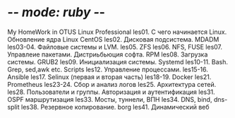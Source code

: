 # -*- mode: ruby -*-
My HomeWork in OTUS Linux Professional
les01. С чего начинается Linux. Обновление ядра Linux CentOS
les02. Дисковая подсистема. MDADM
les03-04. Файловые системы и LVM.
les05. ZFS
les06. NFS, FUSE
les07. Управлеие пакетами. Дистриьбьюция софта. RPM
les08. Загрузка системы. GRUB2
les09. Инициализация системы. Systemd
les10-11. Bash. Grep, sed,awk etc. Scripts
les12.  Управление процессами. 
les15-16. Ansible
les17. Selinux (первая и вторая часть)
les18-19. Docker
les21. Prometheus
les23-24. Сбор и анализ логов
les25. Архитектура сетей.
les28. Пользователи и группы. Авторизация и аутентификация
les31. OSPF маршрутизация
les33. Мосты, туннели, ВПН
les34. DNS, bind, dns-split
les38. Резервное копирование. borg
les41. Динамический веб
